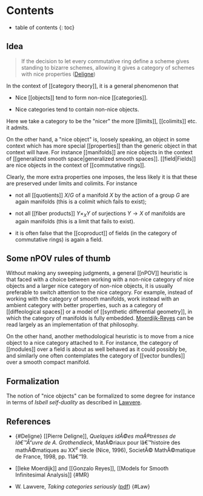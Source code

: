# Contents 
* table of contents 
{: toc} 




## Idea

>If the decision to let every commutative ring define a scheme gives
standing to bizarre schemes, allowing it gives a category of schemes
with nice properties ([Deligne](#Deligne98))

In the context of [[category theory]], it is a general phenomenon that

 * Nice [[objects]] tend to form non-nice [[categories]]. 
  
 * Nice categories tend to contain non-nice objects.

Here we take a category to be the "nicer" the more [[limits]], [[colimits]] etc. it admits.

On the other hand, a "nice object" is, loosely speaking, an object in some context which has more special [[properties]] than the generic object in that context will have. For instance [[manifolds]] are nice objects in the context of [[generalized smooth space|generalized smooth spaces]]. [[field|Fields]] are nice objects in the context of [[commutative rings]]. 

Clearly, the more extra properties one imposes, the less likely it is that these are preserved under limits and colimits. For instance 

* not all [[quotients]] $X/G$ of a manifold $X$ by the action of a group $G$ are again manifolds (this is a colimit which fails to exist);

* not all [[fiber products]] $Y \times_X Y$ of surjections $Y \to X$ of manifolds are again manifolds (this is a limit that fails to exist).

* it is often false that the [[coproduct]] of fields (in the category of commutative rings) is again a field. 

## Some nPOV rules of thumb 

Without making any sweeping judgments, a general [[nPOV]] heuristic is that faced with a choice between working with a non-nice category of nice objects and a larger nice category of non-nice objects, it is usually preferable to switch attention to the nice category. For example, instead of working with the category of smooth manifolds, work instead with an ambient category with better properties, such as a category of [[diffeological spaces]] or a model of [[synthetic differential geometry]], in which the category of manifolds is fully embedded. [Moerdijk-Reyes](#MR) can be read largely as an implementation of that philosophy. 

On the other hand, another methodological heuristic is to move from a nice object to a nice category attached to it. For instance, the category of [[modules]] over a field is about as well behaved as it could possibly be, and similarly one often contemplates the category of [[vector bundles]] over a smooth compact manifold. 

## Formalization

The notion of "nice objects" can be formalized to some degree for instance in terms of _Isbell self-duality_ as described in [Lawvere](#Law). 

## References 
 
* {#Deligne} [[Pierre Deligne]], _Quelques idÃ©es maÃ®tresses de lâ€™Å“uvre de A. Grothendieck_, MatÃ©riaux pour lâ€™histoire des mathÃ©matiques au XX$^e$ siecle (Nice, 1996), SocietÃ© MathÃ©matique de France, 1998, pp. 11â€“19.

* [[Ieke Moerdijk]] and [[Gonzalo Reyes]], [[Models for Smooth Infinitesimal Analysis]]
{#MR} 

* W. Lawvere, _Taking categories seriously_ ([pdf](http://www.emis.de/journals/TAC/reprints/articles/8/tr8.pdf))
{#Law} 
